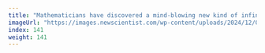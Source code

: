 ```yaml
---
title: "Mathematicians have discovered a mind-blowing new kind of infinity"
imageUrl: "https://images.newscientist.com/wp-content/uploads/2024/12/06105425/SEI_232072501.jpg?width=788"
index: 141
weight: 141
---
```

